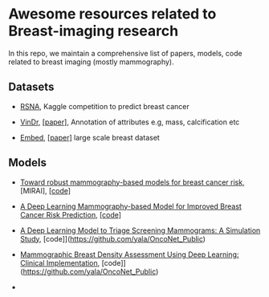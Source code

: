 # Awesome resources related to Breast-imaging research
In this repo, we maintain a comprehensive list of papers, models, code related to breast imaging (mostly mammography).


## Datasets
* [RSNA](https://www.kaggle.com/competitions/rsna-breast-cancer-detection/data), Kaggle competition to predict breast cancer

* [VinDr](https://vindr.ai/datasets/mammo), [[paper]](https://www.nature.com/articles/s41597-023-02100-7), Annotation of attributes e.g, mass, calcification etc

* [Embed](https://registry.opendata.aws/emory-breast-imaging-dataset-embed/), [[paper]](https://registry.opendata.aws/emory-breast-imaging-dataset-embed/) large scale breast dataset

## Models
* [Toward robust mammography-based models for breast cancer risk](https://www.science.org/doi/10.1126/scitranslmed.aba4373), [MIRAI], [[code]](https://github.com/yala/OncoNet_Public)
  
* [A Deep Learning Mammography-based Model for Improved Breast Cancer Risk Prediction](https://pubs.rsna.org/doi/full/10.1148/radiol.2019182716), [[code]](https://github.com/yala/OncoNet_Public)
  
* [A Deep Learning Model to Triage Screening Mammograms: A Simulation Study](https://pubs.rsna.org/doi/10.1148/radiol.2019182908), [code]](https://github.com/yala/OncoNet_Public)
  
* [Mammographic Breast Density Assessment Using Deep Learning: Clinical Implementation](https://pubs.rsna.org/doi/10.1148/radiol.2018180694), [code]](https://github.com/yala/OncoNet_Public)

* 

